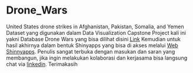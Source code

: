 # Drone_Wars
United States drone strikes in Afghanistan, Pakistan, Somalia, and Yemen
Dataset yang digunakan dalam Data Visualization Capstone Project kali ini yakni Database Drone Wars yang bisa dilihat disini [Link](https://dronewars.github.io/data/) 
Kemudian untuk hasil akhirnya dalam bentuk Shinyapps yang bisa di akses melalui [Web Shinnyapps](https://ahmaddfauzi.shinyapps.io/DroneStrikes_Wars_US/). Penulis sangat terbuka dengan masukan dan saran yang membangun, jika ingin melakukan kolaborasi dan kerjasama bisa langsung chat via [linkedin](https://www.linkedin.com/in/ahmaddfauzi/). Terimakasih
